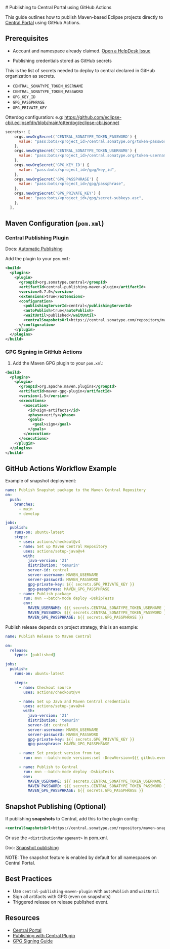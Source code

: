 # Publishing to Central Portal using GitHub Actions

This guide outlines how to publish Maven-based Eclipse projects directly to [Central Portal](https://central.sonatype.org) using GitHub Actions.

## Prerequisites

* Account and namespace already claimed. [Open a HelpDesk Issue](https://gitlab.eclipse.org/eclipsefdn/helpdesk/-/issues/new)

* Publishing credentials stored as GitHub secrets

This is the list of secrets needed to deploy to central declared in GitHub organization as secrets.

* `CENTRAL_SONATYPE_TOKEN_USERNAME`
* `CENTRAL_SONATYPE_TOKEN_PASSWORD`
* `GPG_KEY_ID`
* `GPG_PASSPHRASE`
* `GPG_PRIVATE_KEY`

Otterdog configuration: e.g: https://github.com/eclipse-cbi/.eclipsefdn/blob/main/otterdog/eclipse-cbi.jsonnet

```js
secrets+: [
    orgs.newOrgSecret('CENTRAL_SONATYPE_TOKEN_PASSWORD') {
      value: "pass:bots/<project_id>/central.sonatype.org/token-password",
    },
    orgs.newOrgSecret('CENTRAL_SONATYPE_TOKEN_USERNAME') {
      value: "pass:bots/<project_id>/central.sonatype.org/token-username",
    },
    orgs.newOrgSecret('GPG_KEY_ID') {
      value: "pass:bots/<project_id>/gpg/key_id",
    },
    orgs.newOrgSecret('GPG_PASSPHRASE') {
      value: "pass:bots/<project_id>/gpg/passphrase",
    },
    orgs.newOrgSecret('GPG_PRIVATE_KEY') {
      value: "pass:bots/<project_id>/gpg/secret-subkeys.asc",
    },
  ],
```

## Maven Configuration (`pom.xml`)

### Central Publishing Plugin

Docs: [Automatic Publishing](https://central.sonatype.org/publish/publish-portal-maven/#automatic-publishing)

Add the plugin to your `pom.xml`:


```xml
<build>
  <plugins>
    <plugin>
      <groupId>org.sonatype.central</groupId>
      <artifactId>central-publishing-maven-plugin</artifactId>
      <version>0.7.0</version>
      <extensions>true</extensions>
      <configuration>
        <publishingServerId>central</publishingServerId>
        <autoPublish>true</autoPublish>
        <waitUntil>published</waitUntil>
        <centralSnapshotsUrl>https://central.sonatype.com/repository/maven-snapshots/</centralSnapshotsUrl>
      </configuration>
    </plugin>
  </plugins>
</build>
```

### GPG Signing in GitHub Actions

1. Add the Maven GPG plugin to your `pom.xml`:

```xml
<build>
  <plugins>
    <plugin>
      <groupId>org.apache.maven.plugins</groupId>
      <artifactId>maven-gpg-plugin</artifactId>
      <version>1.5</version>
      <executions>
        <execution>
          <id>sign-artifacts</id>
          <phase>verify</phase>
          <goals>
            <goal>sign</goal>
          </goals>
        </execution>
      </executions>
    </plugin>
  </plugins>
</build>
```

## GitHub Actions Workflow Example

Example of snapshot deployment:

```yaml
name: Publish Snapshot package to the Maven Central Repository
on:
  push:
    branches:
      - main
      - develop

jobs:
  publish:
    runs-on: ubuntu-latest
    steps:
      - uses: actions/checkout@v4
      - name: Set up Maven Central Repository
        uses: actions/setup-java@v4
        with:
          java-version: '21'
          distribution: 'temurin'
          server-id: central
          server-username: MAVEN_USERNAME
          server-password: MAVEN_PASSWORD
          gpg-private-key: ${{ secrets.GPG_PRIVATE_KEY }}
          gpg-passphrase: MAVEN_GPG_PASSPHRASE
      - name: Publish package
        run: mvn --batch-mode deploy -DskipTests
        env:
          MAVEN_USERNAME: ${{ secrets.CENTRAL_SONATYPE_TOKEN_USERNAME }}
          MAVEN_PASSWORD: ${{ secrets.CENTRAL_SONATYPE_TOKEN_PASSWORD }}
          MAVEN_GPG_PASSPHRASE: ${{ secrets.GPG_PASSPHRASE }}
```

Publish release depends on project strategy, this is an example:

```yaml
name: Publish Release to Maven Central

on:
  release:
    types: [published] 

jobs:
  publish:
    runs-on: ubuntu-latest

    steps:
      - name: Checkout source
        uses: actions/checkout@v4

      - name: Set up Java and Maven Central credentials
        uses: actions/setup-java@v4
        with:
          java-version: '21'
          distribution: 'temurin'
          server-id: central
          server-username: MAVEN_USERNAME
          server-password: MAVEN_PASSWORD
          gpg-private-key: ${{ secrets.GPG_PRIVATE_KEY }}
          gpg-passphrase: MAVEN_GPG_PASSPHRASE

      - name: Set project version from tag
        run: mvn --batch-mode versions:set -DnewVersion=${{ github.event.release.tag_name }} -DgenerateBackupPoms=false

      - name: Publish to Central
        run: mvn --batch-mode deploy -DskipTests
        env:
          MAVEN_USERNAME: ${{ secrets.CENTRAL_SONATYPE_TOKEN_USERNAME }}
          MAVEN_PASSWORD: ${{ secrets.CENTRAL_SONATYPE_TOKEN_PASSWORD }}
          MAVEN_GPG_PASSPHRASE: ${{ secrets.GPG_PASSPHRASE }}
```

## Snapshot Publishing (Optional)

If publishing **snapshots** to Central, add this to the plugin config:

````xml
<centralSnapshotsUrl>https://central.sonatype.com/repository/maven-snapshots/</centralSnapshotsUrl>
````

Or use the `<distributionManagement>` in pom.xml.

Doc: [Snapshot publishing](https://central.sonatype.org/publish/publish-portal-snapshots/)

NOTE: The snapshot feature is enabled by default for all namespaces on Central Portal.

## Best Practices

- Use `central-publishing-maven-plugin` with `autoPublish` and `waitUntil`
- Sign all artifacts with GPG (even on snapshots)
- Triggered release on release published event. 

## Resources

- [Central Portal](https://central.sonatype.com)
- [Publishing with Central Plugin](https://central.sonatype.org/publish/publish-portal-maven/)
- [GPG Signing Guide](https://central.sonatype.org/publish/publish-maven/#gpg-signed-components)